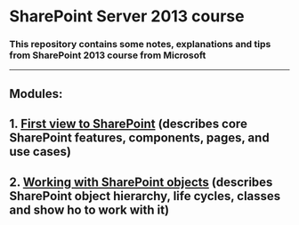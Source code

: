 # SharePoint Server 2013 course
### This repository contains some notes, explanations and tips from SharePoint 2013 course from Microsoft
---
## **Modules**: 

## 1. [First view to SharePoint](https://github.com/evgenyvodyannikov/Education_SP/tree/master/Module1/README.MD) (describes core SharePoint features, components, pages, and use cases)
## 2. [Working with SharePoint objects](https://github.com/evgenyvodyannikov/Education_SP/tree/master/Module2/README.MD) (describes SharePoint object hierarchy, life cycles, classes and show ho to work with it)